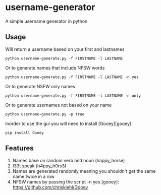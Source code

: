 # username-generator
A simple username generator in python

## Usage 

Will return a username based on your first and lastnames

```python username-generate.py -f FIRSTNAME -l LASTNAME```

Or to generate names that include NFSW words

```python username-generate.py -f FIRSTNAME -l LASTNAME -n yes```

Or to generate NSFW only names

```python username-generate.py -f FIRSTNAME -l LASTNAME -n only```

Or to generate usernames not based on your name

```python username-generate.py -p true```

Inorder to use the gui you will need to install [Gooey][gooey]

```pip install Gooey``` 

## Features 
 1. Names base on random verb and noun (happy_horse)
 2. l33t speak (h4ppy_h0rs3)
 3. Names are generated randomly meaning you shouldn't get the same name twice in a row
 4. NFSW names by passing the script -n yes
[gooey]: https://github.com/chriskiehl/Gooey
